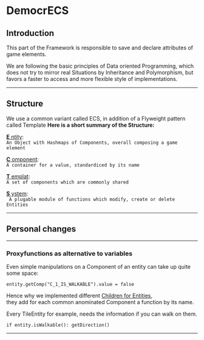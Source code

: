 # DemocrECS  
  
## Introduction
This part of the Framework is responsible to save and declare attributes of game elements.  
  
We are following the basic principles of Data oriented Programming, which does not try to mirror real Situations by Inheritance and Polymorphism, but favors a faster to access and more flexible style of implementations. 
  
---
  
## Structure
  
We use a common variant called ECS, in addition of a Flyweight pattern called Template
**Here is a short summary of the Structure:**

[**E** ntity](../DemocrECS/Entity/Entity.md):  
`` An Object with Hashmaps of Components, overall composing a game element  ``      
    
[**C** omponent](../DemocrECS/Entity-Attributes/Components/Component.md):  
``A container for a value, standardiced by its name ``

[**T** emplat](../DemocrECS/Entity/Template.md):  
``A set of components which are commonly shared``
  
[**S** ystem](../DemocrECS/System/Overview.md):  
`` A plugable module of functions which modify, create or delete Entities``
  
---
  
## Personal changes
---
### Proxyfunctions as alternative to variables 
Even simple manipulations on a Component of an entity can take up quite some space:  
````
entity.getComp("C_1_IS_WALKABLE").value = false
````  
Hence why we implemented different [Children for Entities](../DemocrECS/Entity/Entity.md),  
they add for each common anominated Component a function by its name.  
  
Every TileEntity for example, needs the information if you can walk on them.
```
if entity.isWalkable(): getDirection()  
```
---

